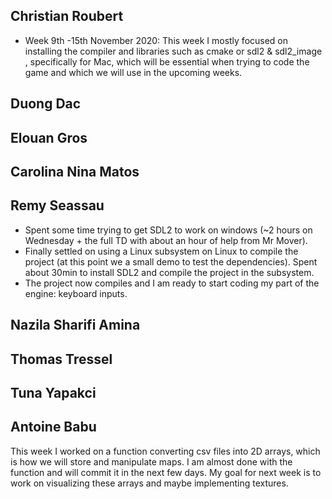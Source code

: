 ## Christian Roubert
- Week 9th -15th November 2020: This week I mostly focused on installing the compiler and libraries  such as cmake or sdl2 & sdl2_image , specifically for Mac, which will be essential when trying to code the game and which we will use in the upcoming weeks.
## Duong Dac
## Elouan Gros
## Carolina Nina Matos
## Remy Seassau
- Spent some time trying to get SDL2 to work on windows (~2 hours on Wednesday + the full TD with about an hour of help from Mr Mover).
- Finally settled on using a Linux subsystem on Linux to compile the project (at this point we a small demo to test the dependencies). Spent about 30min to install SDL2 and compile the project in the subsystem.
- The project now compiles and I am ready to start coding my part of the engine: keyboard inputs.
## Nazila Sharifi Amina
## Thomas Tressel
## Tuna Yapakci
## Antoine Babu
This week I worked on a function converting csv files into 2D arrays, which is how we will store and manipulate maps. 
I am almost done with the function and will commit it in the next few days. My goal for next week is to work on visualizing these arrays and maybe implementing textures.

